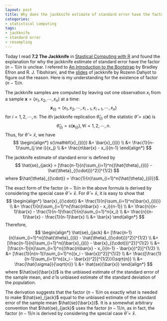 ```yaml
---
layout: post
title: Why does the jackknife estimate of standard error have the factor (n-1)/n?
categories: 
- statistical computing
tags:
- jackknife
- standard error
- resampling
---
```


Today I read **7.2 The Jackknife** in [Stastical Computing with R](http://www.amazon.com/Statistical-Computing-Chapman-Hall-Series/dp/1584885459) and found the explanation for why the jackknife estimate of standard error have the factor $(n-1)/n$ is unclear. I refered to [An Introduction to the Bootstrap](http://www.amazon.com/Introduction-Bootstrap-Monographs-Statistics-Probability/dp/0412042312) by Bradley Efron and R. J. Tibshirani, and the [slides](https://www.scss.tcd.ie/Rozenn.Dahyot/453Bootstrap/04_Jackknife.pdf) of jackknife by Rozenn Dahyot to figure out the reason. Here is my understanding for the existence of factor $(n-1)/n$.

The jackknife samples are computed by leaving out one observation $x_i$ from a sample $\mathbf{x} = (x_1, x_2, \cdots, x_n)$ at a time:
$$
\mathbf{x}_{(i)} = (x_1, x_2, \cdots, x_{i-1}, x_{i+1}, \cdots, x_n)
$$
for $i = 1, 2, \cdots, n$. The $i$th jackknife replication $\hat{\theta}_{(i)}$ of the statistic $\hat{\theta} = s(\mathbf{x})$ is
$$
\hat{\theta}_{(i)} = s(\mathbf{x}_{(i)}), \forall i = 1, 2, \cdots, n.
$$
Thus, for $\hat{\theta} = \bar{x}$, we have
$$
\begin{align*}
s(\mathbf{x}_{(i)}) &= \bar{x}_{(i)} \\
                    &= \frac{1}{n-1}\sum_{j \ne i}{x_j} \\
                    &= \frac{n\bar{x} - x_i}{n-1}
\end{align*}
$$


The jackknife estimate of standard error is defined by
$$
\hat{se}_{jack} = [\frac{n-1}{n}\sum_{i=1}^n{(\hat{\theta}_{(i)} - \hat{\theta}_{(\cdot)})^2}]^{1/2}
$$
where $\hat{\theta}_{(\cdot)} = \frac{1}{n}\sum_{i=1}^n{\hat{\theta}_{(i)}}$.

The exact form of the factor $(n-1)/n$ in the above formula is derived by considering the special case $\hat{\theta} = \bar{x}$. For $\hat{\theta} = \bar{x}$, it is easy to show that
$$
\begin{align*}
\bar{x}_{(\cdot)} &= \frac{1}{n}\sum_{i=1}^n{\bar{x}_{(i)}} \\
                  &= \frac{1}{n}\sum_{i=1}^n{\frac{n\bar{x} - x_i}{n-1}} \\
                  &= \frac{n}{n-1}\bar{x} - \frac{1}{n-1}\frac{1}{n}\sum_{i=1}^n{x_i} \\
                  &= \frac{n}{n-1}\bar{x} - \frac{1}{n-1}\bar{x} \\
                  &= \bar{x}
\end{align*}
$$
Therefore, 
$$
\begin{align*}
\hat{se}_{jack} &= [\frac{n-1}{n}\sum_{i=1}^n{(\hat{\theta}_{(i)} - \hat{\theta}_{(\cdot)})^2}]^{1/2} \\
                &= [\frac{n-1}{n}\sum_{i=1}^n{(\bar{x}_{(i)} - \bar{x}_{(\cdot)})^2}]^{1/2} \\
                &= [\frac{n-1}{n}\sum_{i=1}^n{(\frac{n\bar{x} - x_i}{n-1} - \bar{x})^2}]^{1/2} \\
                &= [\frac{1}{n(n-1)}\sum_{i=1}^n{(x_i - \bar{x})^2}]^{1/2} \\
                &= \frac{[\frac{1}{n-1}\sum_{i=1}^n{(x_i - \bar{x})^2}]^{1/2}}{\sqrt{n}} \\
                &= \frac{\hat{\sigma}}{\sqrt{n}} \\
                &= \hat{se}(\bar{x})
\end{align*}
$$
where $\hat{se}(\bar{x})$ is the unbiased estimate of the standard error of the sample mean, and $\hat{\sigma}$ is unbiased estimate of the standard deviation of the population.

The derivation suggests that the factor $(n-1)/n$ os exactly what is needed to make $\hat{se}_{jack}$ equal to the unbiased estimate of the standard error of the sample mean $\hat{se}(\bar{x})$. It is a somewhat arbitrary convention that $\hat{se}_{jack}$ uses the factor $(n-1)/n$, as in fact, the factor $(n-1)/n$ is derived by considering the special case $\hat{\theta} = \bar{x}$.
